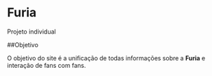 # Furia

Projeto individual 

##Objetivo

O objetivo do site é a unificação de todas informações sobre a **Furia** e interação de fans com fans.
